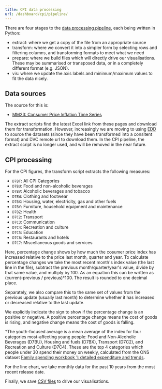 ```yaml
---
title: CPI data processing
url: /dashboard/cpi/pipeline/
---
```


There are four stages to the [data processing pipeline](https://github.com/open-innovations/yff-data/tree/main/scripts/cpi), each being written in Python:

* extract: where we get a copy of the file from an appropriate source
* transform: where we convert it into a simpler form by selecting rows and filtering columns, and transforming formats to meet what we need
* prepare: where we build files which will directly drive our visualisations. These may be summarised or transposed data, or in a completely different format (e.g. JSON).
* vis: where we update the axis labels and minimum/maximum values to fit the data nicely.
## Data sources

The source for this is:

* [MM23: Consumer Price Inflation Time Series](https://www.ons.gov.uk/economy/inflationandpriceindices/datasets/consumerpriceindices)

The extract scripts find the latest Excel link from these pages and download them for transformation. However, increasingly we are moving to using
[EDD](https://github.com/economic-analytics/edd/tree/main/data/csv) to source the datasets (since they have been transformed into a consitent format) and DVC remote url to download them. In the CPI pipeline, the extract script is no longer used, and will be removed in the near future.

## CPI processing

For the CPI figures, the transform script extracts the following measures:

* `D7BT`: All CPI Categories
* `D7BU`: Food and non-alcoholic beverages
* `D7BV`: Alcoholic beverages and tobacco
* `D7BW`: Clothing and footwear
* `D7BX`: Housing, water, electricity, gas and other fuels
* `D7BY`: Furniture, household equipment and maintenance
* `D7BZ`: Health
* `D7C2`: Transport
* `D7C3`: Communication
* `D7C4`: Recreation and culture
* `D7C5`: Education
* `D7C6`: Restaurants and hotels
* `D7C7`: Miscellaneous goods and services 

Here, percentage change shows by how much the cosumer price index has increased relative to the price last month, quarter and year. To calculate percentage changes we take the most recent month's index value (the last line in the file), subtract the previous month/quarter/year's value, divide by that same value, and multiply by 100. As an equation this can be written as (current-previous / previous)*100. The result is rounded to one decimal place. 

Separately, we also compare this to the same set of values from the previous update (usually last month) to determine whether it has increased or decreased relative to the last update.

We explicitly indicate the sign to show if the percentage change is an positive or negative. A positive percentage change means the cost of goods is rising, and negative change means the cost of goods is falling.

&dagger;The youth-focused average is a mean average of the index for four categories most-affecting young people: Food and Non-Alcoholic Beverages (D7BU), Housing and fuels (D7BX), Transport (D7C2), and Recreation and Culture (D7C4). These are the top 4 categories which people under 30 spend their money on weekly, calculated from the ONS dataset <a href="https://www.ons.gov.uk/peoplepopulationandcommunity/personalandhouseholdfinances/expenditure/datasets/familyspendingworkbook1detailedexpenditureandtrends">Family spending workbook 1: detailed expenditure and trends</a>. 

For the line chart, we take monthly data for the past 10 years from the most recent release date. 

Finally, we save [CSV files](https://github.com/open-innovations/yff-data/blob/main/data/cpi/) to drive our visualisations.
